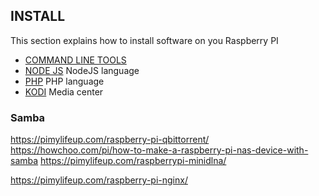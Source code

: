
## INSTALL

This section explains how to install software on you Raspberry PI

- [COMMAND LINE TOOLS](./TOOLS/README.md)
- [NODE JS](./NODEJS/README.md)  NodeJS language
- [PHP](./PHP/README.md) PHP language
- [KODI](./KODI/README.md) Media center


### Samba
https://pimylifeup.com/raspberry-pi-qbittorrent/
https://howchoo.com/pi/how-to-make-a-raspberry-pi-nas-device-with-samba
https://pimylifeup.com/raspberrypi-minidlna/

https://pimylifeup.com/raspberry-pi-nginx/
